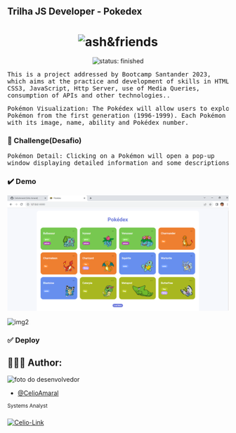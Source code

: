 ## Trilha JS Developer - Pokedex

<div id="topo"></div>
<h1 align="center">
    <img src="https://www.esimagenes.com/pimagen/amigos-ash-pokemon.png" width="20%" alt="ash&friends">
</h1>

<div align="center">
    <img src="https://img.shields.io/static/v1?label=🚧 status&message=finished&color=FDD23F&style=plastic&logo=" alt="status: finished"/>
</div>

<pre>
This is a project addressed by Bootcamp Santander 2023,
which aims at the practice and development of skills in HTML5,
CSS3, JavaScript, Http Server, use of Media Queries,
consumption of APIs and other technologies..
</pre>

<pre>
Pokémon Visualization: The Pokédex will allow users to explore the list of 
Pokémon from the first generation (1996-1999). Each Pokémon will be presented 
with its image, name, ability and Pokédex number.
</pre>

### :dart: Challenge(Desafio)

<pre>
Pokémon Detail: Clicking on a Pokémon will open a pop-up 
window displaying detailed information and some descriptions.
</pre>

### :heavy_check_mark: Demo

![img1](https://github.com/CelioAmaral/js-developer-pokedex/blob/main/assets/img/demo1.png)

![img2]()

### :white_check_mark: Deploy

## 👨🏽‍💻 Author:

<img src="https://avatars.githubusercontent.com/u/85323953?v=4" width="100px;" alt="foto do desenvolvedor"/>

- [@CelioAmaral](https://github.com/CelioAmaral)

<sup>Systems Analyst</sup>
</br>
<div>
  <a href="https://www.linkedin.com/in/celioamaral20" target="_blank"><img align="center" alt="Celio-Link" height="30" width="90" src="https://img.shields.io/badge/-LinkedIn-%230077B5?style=flat&logo=linkedin&logoColor=white" target="_blank"></a> 
</div>
